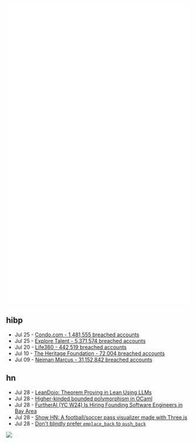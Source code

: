 ![Metrics](https://raw.githubusercontent.com/phixion/phixion/master/metrics.svg)

## hibp

<!--
for https://github.com/phixion/phixion/blob/main/.github/workflows/feeds.yml
-->
<!--START_SECTION:haveibeenpwnd-->
- Jul 25 - [Condo.com - 1,481,555 breached accounts](https://haveibeenpwned.com/PwnedWebsites#CondoCom)
- Jul 25 - [Explore Talent - 5,371,574 breached accounts](https://haveibeenpwned.com/PwnedWebsites#ExploreTalent)
- Jul 20 - [Life360 - 442,519 breached accounts](https://haveibeenpwned.com/PwnedWebsites#Life360)
- Jul 10 - [The Heritage Foundation - 72,004 breached accounts](https://haveibeenpwned.com/PwnedWebsites#TheHeritageFoundation)
- Jul 09 - [Neiman Marcus - 31,152,842 breached accounts](https://haveibeenpwned.com/PwnedWebsites#NeimanMarcus)
<!--END_SECTION:haveibeenpwnd-->

## hn

<!--
for https://github.com/phixion/phixion/blob/main/.github/workflows/feeds.yml
-->
<!--START_SECTION:hn-->
- Jul 28 - [LeanDojo: Theorem Proving in Lean Using LLMs](https://leandojo.org/)
- Jul 28 - [Higher-kinded bounded polymorphism in OCaml](https://okmij.org/ftp/ML/higher-kind-poly.html)
- Jul 28 - [FurtherAI (YC W24) Is Hiring Founding Software Engineers in Bay Area](https://www.ycombinator.com/companies/furtherai/jobs/YZZvimn-founding-software-engineer)
- Jul 28 - [Show HN: A football/soccer pass visualizer made with Three.js](https://statsbomb-3d-viz.vercel.app/)
- Jul 28 - [Don't blindly prefer `emplace_back` to `push_back`](https://quuxplusone.github.io/blog/2021/03/03/push-back-emplace-back/)
<!--END_SECTION:hn-->

<!--
for https://yhype.me
-->
![](https://hit.yhype.me/github/profile?user_id=13013670)
